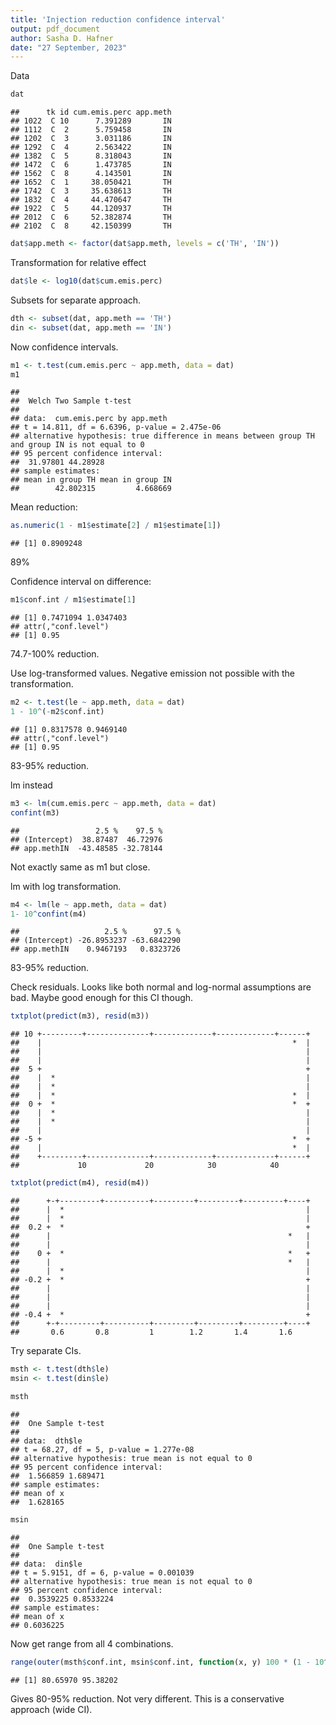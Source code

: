 ```yaml
---
title: 'Injection reduction confidence interval'
output: pdf_document
author: Sasha D. Hafner
date: "27 September, 2023"
---
```


Data


```r
dat
```

```
##      tk id cum.emis.perc app.meth
## 1022  C 10      7.391289       IN
## 1112  C  2      5.759458       IN
## 1202  C  3      3.031186       IN
## 1292  C  4      2.563422       IN
## 1382  C  5      8.318043       IN
## 1472  C  6      1.473785       IN
## 1562  C  8      4.143501       IN
## 1652  C  1     38.050421       TH
## 1742  C  3     35.638613       TH
## 1832  C  4     44.470647       TH
## 1922  C  5     44.120937       TH
## 2012  C  6     52.382874       TH
## 2102  C  8     42.150399       TH
```


```r
dat$app.meth <- factor(dat$app.meth, levels = c('TH', 'IN'))
```


Transformation for relative effect


```r
dat$le <- log10(dat$cum.emis.perc)
```

Subsets for separate approach.


```r
dth <- subset(dat, app.meth == 'TH')
din <- subset(dat, app.meth == 'IN')
```

Now confidence intervals.



```r
m1 <- t.test(cum.emis.perc ~ app.meth, data = dat)
m1
```

```
## 
## 	Welch Two Sample t-test
## 
## data:  cum.emis.perc by app.meth
## t = 14.811, df = 6.6396, p-value = 2.475e-06
## alternative hypothesis: true difference in means between group TH and group IN is not equal to 0
## 95 percent confidence interval:
##  31.97801 44.28928
## sample estimates:
## mean in group TH mean in group IN 
##        42.802315         4.668669
```

Mean reduction:


```r
as.numeric(1 - m1$estimate[2] / m1$estimate[1])
```

```
## [1] 0.8909248
```
89%

Confidence interval on difference:


```r
m1$conf.int / m1$estimate[1]
```

```
## [1] 0.7471094 1.0347403
## attr(,"conf.level")
## [1] 0.95
```

74.7-100% reduction.


Use log-transformed values.
Negative emission not possible with the transformation.


```r
m2 <- t.test(le ~ app.meth, data = dat)
1 - 10^(-m2$conf.int)
```

```
## [1] 0.8317578 0.9469140
## attr(,"conf.level")
## [1] 0.95
```

83-95% reduction.

lm instead


```r
m3 <- lm(cum.emis.perc ~ app.meth, data = dat)
confint(m3)
```

```
##                 2.5 %    97.5 %
## (Intercept)  38.87487  46.72976
## app.methIN  -43.48585 -32.78144
```

Not exactly same as m1 but close.

lm with log transformation.


```r
m4 <- lm(le ~ app.meth, data = dat)
1- 10^confint(m4)
```

```
##                   2.5 %      97.5 %
## (Intercept) -26.8953237 -63.6842290
## app.methIN    0.9467193   0.8323726
```
 83-95% reduction.

Check residuals.
Looks like both normal and log-normal assumptions are bad.
Maybe good enough for this CI though.


```r
txtplot(predict(m3), resid(m3))
```

```
## 10 +---------+--------------+-------------+-------------+------+
##    |                                                        *  |
##    |                                                           |
##    |                                                           |
##  5 +                                                           +
##    |  *                                                        |
##    |  *                                                        |
##    |  *                                                     *  |
##  0 +  *                                                     *  +
##    |  *                                                        |
##    |  *                                                        |
##    |                                                           |
## -5 +                                                        *  +
##    |                                                        *  |
##    +---------+--------------+-------------+-------------+------+
##             10             20            30            40
```

```r
txtplot(predict(m4), resid(m4))
```

```
##      +-+---------+----------+---------+---------+---------+----+
##      |  *                                                      |
##      |  *                                                      |
##  0.2 +  *                                                      +
##      |                                                     *   |
##      |                                                         |
##    0 +  *                                                  *   +
##      |                                                     *   |
##      |  *                                                      |
## -0.2 +  *                                                      +
##      |                                                         |
##      |                                                         |
##      |                                                         |
## -0.4 +  *                                                      +
##      +-+---------+----------+---------+---------+---------+----+
##       0.6       0.8         1        1.2       1.4       1.6
```

Try separate CIs.


```r
msth <- t.test(dth$le)
msin <- t.test(din$le)

msth
```

```
## 
## 	One Sample t-test
## 
## data:  dth$le
## t = 68.27, df = 5, p-value = 1.277e-08
## alternative hypothesis: true mean is not equal to 0
## 95 percent confidence interval:
##  1.566859 1.689471
## sample estimates:
## mean of x 
##  1.628165
```

```r
msin
```

```
## 
## 	One Sample t-test
## 
## data:  din$le
## t = 5.9151, df = 6, p-value = 0.001039
## alternative hypothesis: true mean is not equal to 0
## 95 percent confidence interval:
##  0.3539225 0.8533224
## sample estimates:
## mean of x 
## 0.6036225
```

Now get range from all 4 combinations.


```r
range(outer(msth$conf.int, msin$conf.int, function(x, y) 100 * (1 - 10^y / 10^x)))
```

```
## [1] 80.65970 95.38202
```

Gives 80-95% reduction.
Not very different.
This is a conservative approach (wide CI).



